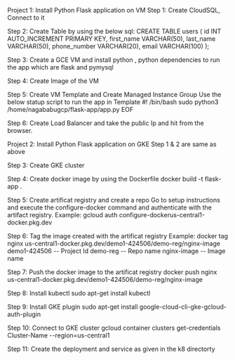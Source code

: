 Project 1:
Install Python Flask application on VM
Step 1: Create CloudSQL, Connect to it

Step 2: Create Table by using the below sql:
   CREATE TABLE users (
    id INT AUTO_INCREMENT PRIMARY KEY,
    first_name VARCHAR(50),
    last_name VARCHAR(50),
    phone_number VARCHAR(20),
    email VARCHAR(100)
);

Step 3: Create a GCE VM and install python , python dependencies to run the app which are flask and pymysql 

Step 4: Create Image of the VM 

Step 5: Create VM Template and Create Managed Instance Group 
Use the below statup script to run the app in Template
#! /bin/bash
sudo python3 /home/nagababugcp/flask-app/app.py
EOF

Step 6: Create Load Balancer and take the public Ip and hit from the browser. 

Project 2:
Install Python Flask application on GKE
Step 1 & 2 are same as above 

Step 3: Create GKE cluster 

Step 4: Create docker image by using the Dockerfile 
docker build -t flask-app . 

Step 5: Create artificat registry and create a repo 
Go to setup instructions and execute the configure-docker command and authenticate with the artifact registry. 
Example: gcloud auth configure-dockerus-central1-docker.pkg.dev

Step 6: Tag the image created with the artificat registry
Example: docker tag nginx us-central1-docker.pkg.dev/demo1-424506/demo-reg/nginx-image
demo1-424506 -- Project Id 
demo-reg  -- Repo name 
nginx-image -- Image name

Step 7: Push the docker image to the artificat registry
docker push nginx us-central1-docker.pkg.dev/demo1-424506/demo-reg/nginx-image

Step 8: Install kubectl 
sudo apt-get install kubectl

Step 9: Install GKE plugin 
sudo apt-get install google-cloud-cli-gke-gcloud-auth-plugin

Step 10: Connect to GKE cluster 
gcloud container clusters get-credentials Cluster-Name --region=us-central1

Step 11:
Create the deployment and service as given in the k8 directorty 
